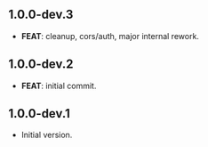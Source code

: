 ## 1.0.0-dev.3

 - **FEAT**: cleanup, cors/auth, major internal rework.

## 1.0.0-dev.2

 - **FEAT**: initial commit.

## 1.0.0-dev.1

- Initial version.

